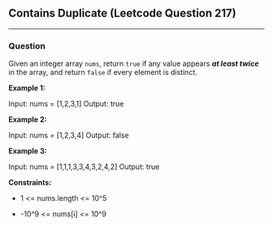 ## Contains Duplicate (Leetcode Question 217)

***

### Question
Given an integer array `nums`, return `true` if any value appears ***at least twice*** in the array, and return `false` if every element is distinct.

**Example 1:**

Input: nums = [1,2,3,1]
Output: true

**Example 2:**

Input: nums = [1,2,3,4]
Output: false

**Example 3:**

Input: nums = [1,1,1,3,3,4,3,2,4,2]
Output: true

**Constraints:**

- 1 <= nums.length <= 10^5

- -10^9 <= nums[i] <= 10^9